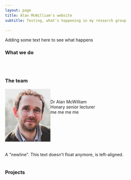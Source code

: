 ```yaml
---
layout: page
title: Alan McWilliam's website
subtitle: Testing, what's happening in my research group

---
```



Adding some text here to see what happens

### What we do
<br /><br />

### The team
<img src="/assets/img/bioPic.jpg" align="left" width="150px" margin="75px"/>
<br /><br />   Dr Alan McWilliam <br />   Honary senior lecturer <br />   me me me me

<br clear="left"/>
<br /><br />
A "newline". This text doesn't float anymore, is left-aligned.
<br /><br />




### Projects
<br /><br />


